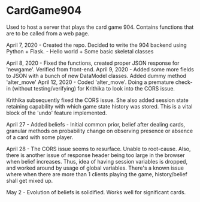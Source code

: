 # CardGame904
Used to host a server that plays the card game 904. Contains functions that are to be called from a web page.

April 7, 2020 - Created the repo. Decided to write the 904 backend using Python + Flask.
              - Hello world + Some basic skeletal classes

April 8, 2020 - Fixed the functions, created proper JSON response for 'newgame'. Verified from front-end. 
April 9, 2020 - Added some more fields to JSON with a bunch of new DataModel classes. Added dummy method 'alter_move'
April 12, 2020 - Coded 'alter_move'. Doing a premature check-in (without testing/verifying) for Krithika
                to look into the CORS issue.
                
Krithika subsequently fixed the CORS issue. She also added session state retaining capability with which
game state history was stored. This is a vital block of the 'undo' feature implemented.

April 27 - Added beliefs - Initial common prior, belief after dealing cards, granular methods on probability change
        on observing presence or absence of a card with some player.

April 28 - The CORS issue seems to resurface. Unable to root-cause. Also, there is another issue of response header
            being too large in the browser when belief increases.
            Thus, idea of having session variables is dropped, and worked around by usage of global variables.
            There's a known issue where when there are more than 1 clients playing the game, history/belief shall get
            mixed up.
            
May 2 - Evolution of beliefs is solidified. Works well for significant cards.